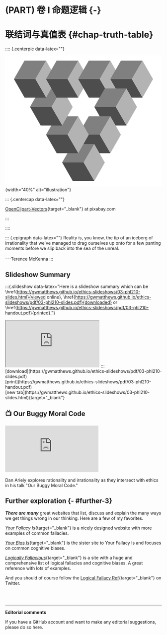 # (PART) 卷 I 命题逻辑 {-}

# 联结词与真值表 {#chap-truth-table}

:::: {.centerpic data-latex=""}

![](img/illusion.png){width="40%" alt="illustration"}

::: {.centercap data-latex=""}

[OpenClipart-Vectors](https://pixabay.com/users/openclipart-vectors-30363/){target="_blank"} at pixabay.com

:::

::::

::: {.epigraph data-latex=""}
Reality is, you know, the tip of an iceberg of irrationality that we've managed to drag ourselves up onto for a few panting moments before we slip back into the sea of the unreal.\
\
---Terence McKenna
:::



## Slideshow Summary

:::{.slideshow  data-latex="Here is a slideshow summary which can be \href{https://gwmatthews.github.io/ethics-slideshows/03-phl210-slides.html}{viewed online}, \href{https://gwmatthews.github.io/ethics-slideshows/pdf/03-phl210-slides.pdf}{downloaded} or \href{https://gwmatthews.github.io/ethics-slideshows/pdf/03-phl210-handout.pdf}{printed}."}
<iframe src="https://gwmatthews.github.io/ethics-slideshows/03-phl210-slides.html">
</iframe>
:::


<div class="slideshow-buttons">
<div>
[download](https://gwmatthews.github.io/ethics-slideshows/pdf/03-phl210-slides.pdf)
</div>
<div>
[print](https://gwmatthews.github.io/ethics-slideshows/pdf/03-phl210-handout.pdf)
</div>
<div>
[new tab](https://gwmatthews.github.io/ethics-slideshows/03-phl210-slides.html){target="_blank"}
</div>
</div>


## &#128250; Our Buggy Moral Code

<div class="video">
  <iframe src="https://www.youtube.com/embed/Gomg-PrQUTk" frameborder="0" allow="accelerometer; autoplay; encrypted-media; gyroscope; picture-in-picture" allowfullscreen></iframe>
  
  </div>
<div class="video-caption">
  
  Dan Ariely explores rationality and irrationality as they intersect with ethics in his talk "Our Buggy Moral Code."
</div>

## Further exploration {- #further-3}


**_There are many_** great websites that list, discuss and explain the many ways we get things wrong in our thinking. Here are a few of my favorites.

[*Your Fallacy Is*](https://yourlogicalfallacyis.com/){target="_blank"} is a nicely designed website with more examples of common fallacies.

[*Your Bias Is*](https://yourbias.is/){target="_blank"} is the sister site to Your Fallacy Is and focuses on common cognitive biases. 
   
[*Logically Fallacious*](https://www.logicallyfallacious.com/tools/lp/Bo/LogicalFallacies){target="_blank"} is a site with a huge and comprehensive list of logical fallacies and cognitive biases. A great reference with lots of examples.
   
And you should of course follow the [Logical Fallacy Ref](https://twitter.com/fallacy_ref){target="_blank"} on Twitter.

<br>
  <br>
  <hr>

**Editorial comments**

If you have a GitHub account and want to make any editorial suggestions, please do so here.

<script src="https://utteranc.es/client.js"
        repo="gwmatthews/ethics"
        issue-term="title"
        theme="github-light"
        crossorigin="anonymous"
        async>
</script>
